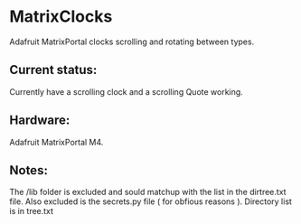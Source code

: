# MatrixClocks
Adafruit MatrixPortal clocks scrolling and rotating between types.

## Current status:
Currently have a scrolling clock and a scrolling Quote working.

## Hardware:
Adafruit MatrixPortal M4.

## Notes:
The /lib folder is excluded and sould matchup with the list in the dirtree.txt file.
Also excluded is the secrets.py file ( for obfious reasons ).
Directory list is in tree.txt

